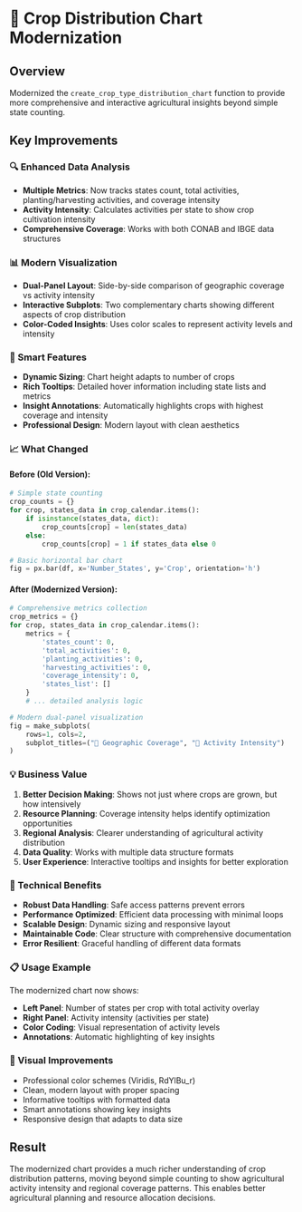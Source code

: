 # 🌾 Crop Distribution Chart Modernization

## Overview
Modernized the `create_crop_type_distribution_chart` function to provide more comprehensive and interactive agricultural insights beyond simple state counting.

## Key Improvements

### 🔍 Enhanced Data Analysis
- **Multiple Metrics**: Now tracks states count, total activities, planting/harvesting activities, and coverage intensity
- **Activity Intensity**: Calculates activities per state to show crop cultivation intensity
- **Comprehensive Coverage**: Works with both CONAB and IBGE data structures

### 📊 Modern Visualization
- **Dual-Panel Layout**: Side-by-side comparison of geographic coverage vs activity intensity
- **Interactive Subplots**: Two complementary charts showing different aspects of crop distribution
- **Color-Coded Insights**: Uses color scales to represent activity levels and intensity

### 🎯 Smart Features
- **Dynamic Sizing**: Chart height adapts to number of crops
- **Rich Tooltips**: Detailed hover information including state lists and metrics
- **Insight Annotations**: Automatically highlights crops with highest coverage and intensity
- **Professional Design**: Modern layout with clean aesthetics

### 📈 What Changed

#### Before (Old Version):
```python
# Simple state counting
crop_counts = {}
for crop, states_data in crop_calendar.items():
    if isinstance(states_data, dict):
        crop_counts[crop] = len(states_data)
    else:
        crop_counts[crop] = 1 if states_data else 0

# Basic horizontal bar chart
fig = px.bar(df, x='Number_States', y='Crop', orientation='h')
```

#### After (Modernized Version):
```python
# Comprehensive metrics collection
crop_metrics = {}
for crop, states_data in crop_calendar.items():
    metrics = {
        'states_count': 0,
        'total_activities': 0,
        'planting_activities': 0,
        'harvesting_activities': 0,
        'coverage_intensity': 0,
        'states_list': []
    }
    # ... detailed analysis logic

# Modern dual-panel visualization
fig = make_subplots(
    rows=1, cols=2,
    subplot_titles=("📍 Geographic Coverage", "🌾 Activity Intensity")
)
```

### 💡 Business Value

1. **Better Decision Making**: Shows not just where crops are grown, but how intensively
2. **Resource Planning**: Coverage intensity helps identify optimization opportunities
3. **Regional Analysis**: Clearer understanding of agricultural activity distribution
4. **Data Quality**: Works with multiple data structure formats
5. **User Experience**: Interactive tooltips and insights for better exploration

### 🔧 Technical Benefits

- **Robust Data Handling**: Safe access patterns prevent errors
- **Performance Optimized**: Efficient data processing with minimal loops
- **Scalable Design**: Dynamic sizing and responsive layout
- **Maintainable Code**: Clear structure with comprehensive documentation
- **Error Resilient**: Graceful handling of different data formats

### 📋 Usage Example

The modernized chart now shows:
- **Left Panel**: Number of states per crop with total activity overlay
- **Right Panel**: Activity intensity (activities per state)
- **Color Coding**: Visual representation of activity levels
- **Annotations**: Automatic highlighting of key insights

### 🎨 Visual Improvements

- Professional color schemes (Viridis, RdYlBu_r)
- Clean, modern layout with proper spacing
- Informative tooltips with formatted data
- Smart annotations showing key insights
- Responsive design that adapts to data size

## Result
The modernized chart provides a much richer understanding of crop distribution patterns, moving beyond simple counting to show agricultural activity intensity and regional coverage patterns. This enables better agricultural planning and resource allocation decisions.
